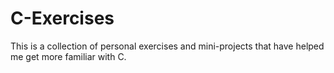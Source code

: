 # C-Exercises
This is a collection of personal exercises and mini-projects that have helped me get more familiar with C.
